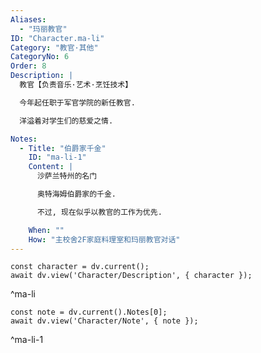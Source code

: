 ```yaml
---
Aliases:
  - "玛丽教官"
ID: "Character.ma-li"
Category: "教官·其他"
CategoryNo: 6
Order: 8
Description: |
  教官【负责音乐·艺术·烹饪技术】

  今年起任职于军官学院的新任教官.

  洋溢着对学生们的慈爱之情.

Notes:
  - Title: "伯爵家千金"
    ID: "ma-li-1"
    Content: |
      沙萨兰特州的名门

      奥特海姆伯爵家的千金.

      不过, 现在似乎以教官的工作为优先.

    When: ""
    How: "主校舍2F家庭料理室和玛丽教官对话"
---
```

```dataviewjs
const character = dv.current();
await dv.view('Character/Description', { character });
```
^ma-li

```dataviewjs
const note = dv.current().Notes[0];
await dv.view('Character/Note', { note });
```
^ma-li-1